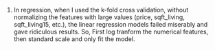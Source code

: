 1. In regression, when I used the k-fold cross validation, without normalizing
   the features with large values (price, sqft_living, sqft_living15, etc.),
   the linear regression models failed miserably and gave ridiculous results.
   So, First log tranform the numerical features, then standard scale and 
    only fit the model.